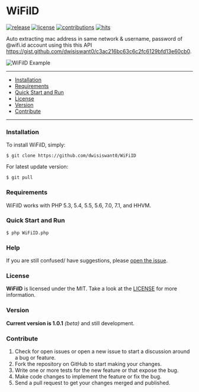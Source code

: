 # WiFiID

[![release](https://img.shields.io/github/release/dwisiswant0/WiFiID.svg)](https://github.com/dwisiswant0/WiFiID/releases/)
[![license](https://img.shields.io/github/license/dwisiswant0/WiFiID.svg)](https://github.com/dwisiswant0/WiFiID/blob/master/LICENSE)
[![contributions](https://img.shields.io/badge/contributions-welcome-brightgreen.svg?style=flat)](https://github.com/dwisiswant0/WiFiID/issues)
[![hits](http://hits.dwyl.com/dwisiswant0/WiFiID.svg)](http://hits.dwyl.com/dwisiswant0/WiFiID)

Auto extracting mac address in same network & username, password of @wifi.id account using this this API https://gist.github.com/dwisiswant0/c3ac216bc63c6c2fc6129bfd13e60cb0.

![WiFiID Example](https://user-images.githubusercontent.com/25837540/37767629-587ff0cc-2dfd-11e8-888f-bbe063f22e46.png)

---

- [Installation](#installation)
- [Requirements](#requirements)
- [Quick Start and Run](#quick-start-and-run)
- [License](#license)
- [Version](#version)
- [Contribute](#contribute)

---

### Installation

To install WiFiID, simply:

    $ git clone https://github.com/dwisiswant0/WiFiID

For latest update version:

    $ git pull

### Requirements

WiFiID works with PHP 5.3, 5.4, 5.5, 5.6, 7.0, 7.1, and HHVM.

### Quick Start and Run

	$ php WiFiID.php

### Help
If you are still confused/ have suggestions, please [open the issue](https://github.com/dwisiswant0/WiFiID/issues).

### License
**WiFiID** is licensed under the MIT. Take a look at the [LICENSE](https://github.com/dwisiswant0/WiFiID/blob/master/LICENSE) for more information.

### Version
**Current version is 1.0.1** *(beta)* and still development.

### Contribute
1. Check for open issues or open a new issue to start a discussion around a bug or feature.
1. Fork the repository on GitHub to start making your changes.
1. Write one or more tests for the new feature or that expose the bug.
1. Make code changes to implement the feature or fix the bug.
1. Send a pull request to get your changes merged and published.
